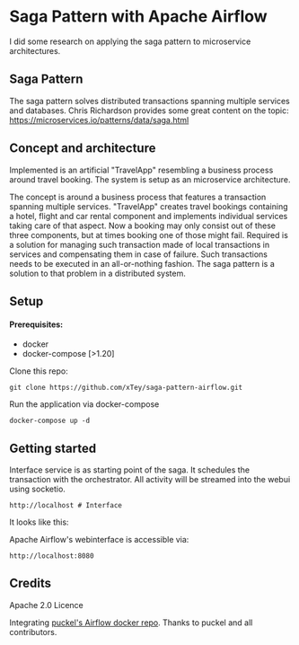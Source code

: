 # Saga Pattern with Apache Airflow

I did some research on applying the saga pattern to microservice architectures.

## Saga Pattern

The saga pattern solves distributed transactions spanning multiple services and databases.
Chris Richardson provides some great content on the topic:
 https://microservices.io/patterns/data/saga.html
 
## Concept and architecture

Implemented is an artificial "TravelApp" resembling a business process around travel booking.
The system is setup as an microservice architecture.

The concept is around a business process that features a transaction spanning multiple services.
"TravelApp" creates travel bookings containing a hotel, flight and car rental component and implements individual services taking care of that aspect.
Now a booking may only consist out of these three components, but at times booking one of those might fail.
Required is a solution for managing such transaction made of local transactions in services and compensating them in case of failure.
Such transactions needs to be executed in an all-or-nothing fashion.
The saga pattern is a solution to that problem in a distributed system.


## Setup

#### Prerequisites:
- docker 
- docker-compose [>1.20]


Clone this repo:
```
git clone https://github.com/xTey/saga-pattern-airflow.git
```
Run the application via docker-compose
```
docker-compose up -d
```
## Getting started
Interface service is as starting point of the saga.
It schedules the transaction with the orchestrator.
All activity will be streamed into the webui using socketio.
```
http://localhost # Interface 
```
It looks like this:



Apache Airflow's webinterface is accessible via:
```
http://localhost:8080
```

## Credits

Apache 2.0 Licence

Integrating [puckel's Airflow docker repo](https://github.com/puckel/docker-airflow). Thanks to puckel and all contributors.